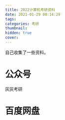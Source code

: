 ```yaml
---
title: 2022计算机考研资料
date: 2021-01-29 00:14:29
tags:
categories: 考研
thumbnail:
hidden: true
cover:
---
```

自己收集了一些资料。
<!-- more -->
# 公众号
灰灰考研
# 百度网盘
